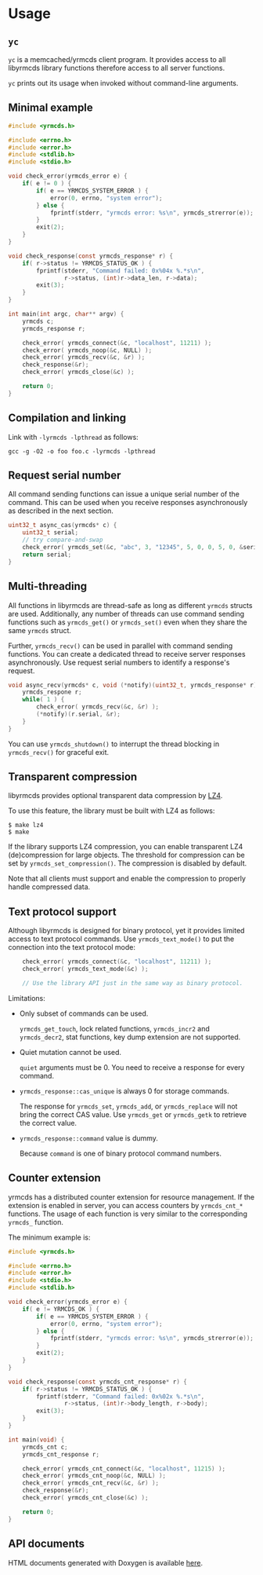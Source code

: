 Usage
=====

`yc`
----

`yc` is a memcached/yrmcds client program.  It provides access to all
libyrmcds library functions therefore access to all server functions.

`yc` prints out its usage when invoked without command-line arguments.

Minimal example
---------------

```c
#include <yrmcds.h>

#include <errno.h>
#include <error.h>
#include <stdlib.h>
#include <stdio.h>

void check_error(yrmcds_error e) {
    if( e != 0 ) {
        if( e == YRMCDS_SYSTEM_ERROR ) {
            error(0, errno, "system error");
        } else {
            fprintf(stderr, "yrmcds error: %s\n", yrmcds_strerror(e));
        }
        exit(2);
    }
}

void check_response(const yrmcds_response* r) {
    if( r->status != YRMCDS_STATUS_OK ) {
        fprintf(stderr, "Command failed: 0x%04x %.*s\n",
                r->status, (int)r->data_len, r->data);
        exit(3);
    }
}

int main(int argc, char** argv) {
    yrmcds c;
    yrmcds_response r;

    check_error( yrmcds_connect(&c, "localhost", 11211) );
    check_error( yrmcds_noop(&c, NULL) );
    check_error( yrmcds_recv(&c, &r) );
    check_response(&r);
    check_error( yrmcds_close(&c) );

    return 0;
}
```

Compilation and linking
-----------------------

Link with `-lyrmcds -lpthread` as follows:

```
gcc -g -O2 -o foo foo.c -lyrmcds -lpthread
```

Request serial number
---------------------

All command sending functions can issue a unique serial number of the
command.  This can be used when you receive responses asynchronously
as described in the next section.

```c
uint32_t async_cas(yrmcds* c) {
    uint32_t serial;
    // try compare-and-swap
    check_error( yrmcds_set(&c, "abc", 3, "12345", 5, 0, 0, 5, 0, &serial) );
    return serial;
}
```

Multi-threading
---------------

All functions in libyrmcds are thread-safe as long as different `yrmcds`
structs are used.  Additionally, any number of threads can use command
sending functions such as `yrmcds_get()` or `yrmcds_set()` even when
they share the same `yrmcds` struct.

Further, `yrmcds_recv()` can be used in parallel with command sending
functions.  You can create a dedicated thread to receive server responses
asynchronously.  Use request serial numbers to identify a response's
request.

```c
void async_recv(yrmcds* c, void (*notify)(uint32_t, yrmcds_response* r)) {
    yrmcds_respone r;
    while( 1 ) {
        check_error( yrmcds_recv(&c, &r) );
        (*notify)(r.serial, &r);
    }
}
```

You can use `yrmcds_shutdown()` to interrupt the thread blocking in
`yrmcds_recv()` for graceful exit.


Transparent compression
-----------------------

libyrmcds provides optional transparent data compression by [LZ4][].

To use this feature, the library must be built with LZ4 as follows:

```
$ make lz4
$ make
```

If the library supports LZ4 compression, you can enable transparent
LZ4 (de)compression for large objects.  The threshold for compression
can be set by `yrmcds_set_compression()`.  The compression is disabled
by default.

Note that all clients must support and enable the compression to
properly handle compressed data.

Text protocol support
---------------------

Although libyrmcds is designed for binary protocol, yet it provides
limited access to text protocol commands.  Use `yrmcds_text_mode()`
to put the connection into the text protocol mode:

```c
    check_error( yrmcds_connect(&c, "localhost", 11211) );
    check_error( yrmcds_text_mode(&c) );

    // Use the library API just in the same way as binary protocol.
```

Limitations:

* Only subset of commands can be used.

    `yrmcds_get_touch`, lock related functions, `yrmcds_incr2` and
    `yrmcds_decr2`, stat functions, key dump extension are not supported.

* Quiet mutation cannot be used.

    `quiet` arguments must be 0.  You need to receive a response for
    every command.

* `yrmcds_response::cas_unique` is always 0 for storage commands.

    The response for `yrmcds_set`, `yrmcds_add`, or `yrmcds_replace`
    will not bring the correct CAS value.  Use `yrmcds_get` or
    `yrmcds_getk` to retrieve the correct value.

* `yrmcds_response::command` value is dummy.

    Because `command` is one of binary protocol command numbers.

Counter extension
-----------------

yrmcds has a distributed counter extension for resource management.
If the extension is enabled in server, you can access counters by `yrmcds_cnt_*` functions.
The usage of each function is very similar to the corresponding `yrmcds_` function.

The minimum example is:

```c
#include <yrmcds.h>

#include <errno.h>
#include <error.h>
#include <stdio.h>
#include <stdlib.h>

void check_error(yrmcds_error e) {
    if( e != YRMCDS_OK ) {
        if( e == YRMCDS_SYSTEM_ERROR ) {
            error(0, errno, "system error");
        } else {
            fprintf(stderr, "yrmcds error: %s\n", yrmcds_strerror(e));
        }
        exit(2);
    }
}

void check_response(const yrmcds_cnt_response* r) {
    if( r->status != YRMCDS_STATUS_OK ) {
        fprintf(stderr, "Command failed: 0x%02x %.*s\n",
                r->status, (int)r->body_length, r->body);
        exit(3);
    }
}

int main(void) {
    yrmcds_cnt c;
    yrmcds_cnt_response r;

    check_error( yrmcds_cnt_connect(&c, "localhost", 11215) );
    check_error( yrmcds_cnt_noop(&c, NULL) );
    check_error( yrmcds_cnt_recv(&c, &r) );
    check_response(&r);
    check_error( yrmcds_cnt_close(&c) );

    return 0;
}
```

API documents
-------------

HTML documents generated with Doxygen is available [here][api].


[api]: http://cybozu.github.io/libyrmcds/html/
[LZ4]: https://code.google.com/p/lz4/

